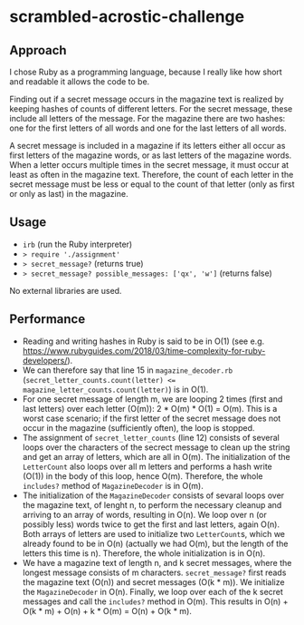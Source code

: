 # scrambled-acrostic-challenge

## Approach

I chose Ruby as a programming language, because I really like how short and readable it allows the code to be.

Finding out if a secret message occurs in the magazine text is realized by keeping hashes of counts of different letters. For the secret message, these include all letters of the message. For the magazine there are two hashes: one for the first letters of all words and one for the last letters of all words.

A secret message is included in a magazine if its letters either all occur as first letters of the magazine words, or as last letters of the magazine words. When a letter occurs multiple times in the secret message, it must occur at least as often in the magazine text. Therefore, the count of each letter in the secret message must be less or equal to the count of that letter (only as first or only as last) in the magazine.

## Usage

- `irb` (run the Ruby interpreter)
- `> require './assignment'`
- `> secret_message?` (returns true)
- `> secret_message? possible_messages: ['qx', 'w']` (returns false)

No external libraries are used.

## Performance
- Reading and writing hashes in Ruby is said to be in O(1) (see e.g. https://www.rubyguides.com/2018/03/time-complexity-for-ruby-developers/).
- We can therefore say that line 15 in `magazine_decoder.rb` (`secret_letter_counts.count(letter) <= magazine_letter_counts.count(letter)`) is in O(1).
- For one secret message of length m, we are looping 2 times (first and last letters) over each letter (O(m)): 2 * O(m) * O(1) = O(m). This is a worst case scenario; if the first letter of the secret message does not occur in the magazine (sufficiently often), the loop is stopped.
- The assignment of `secret_letter_counts` (line 12) consists of several loops over the characters of the secrect message to clean up the string and get an array of letters, which are all in O(m). The initialization of the `LetterCount` also loops over all m letters and performs a hash write (O(1)) in the body of this loop, hence O(m). Therefore, the whole `includes?` method of `MagazineDecoder` is in O(m).
- The initialization of the `MagazineDecoder` consists of sevaral loops over the magazine text, of lenght n, to perform the necessary cleanup and arriving to an array of words, resulting in O(n). We loop over n (or possibly less) words twice to get the first and last letters, again O(n). Both arrays of letters are used to initialize two `LetterCount`s, which we already found to be in O(n) (actually we had O(m), but the length of the letters this time is n). Therefore, the whole initialization is in O(n).
- We have a magazine text of length n, and k secret messages, where the longest message consists of m characters. `secret_message?` first reads the magazine text (O(n)) and secret messages (O(k * m)). We initialize the `MagazineDecoder` in O(n). Finally, we loop over each of the k secret messages and call the `includes?` method in O(m). This results in O(n) + O(k * m) + O(n) + k * O(m) = O(n) + O(k * m).